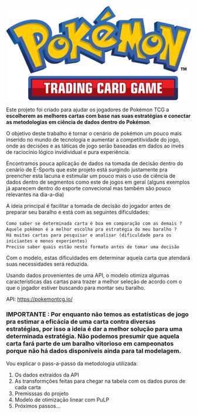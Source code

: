 ![pokemontcglogo](https://github.com/CarlosMHanft/PokemonCard_OptimizedSelection/blob/main/pkmn_images/pokemontcgbiglogo.png)

Este projeto foi criado para ajudar os jogadores de Pokémon TCG a **escolherem as melhores cartas com base nas suas estratégias e conectar as metodologias em ciência de dados dentro do Pokémon**.

O objetivo deste trabalho é tornar o cenário de pokémon um pouco mais inserido no mundo de tecnologia e aumentar a competitividade do jogo, onde as decisões e as táticas de jogo serão baseadas em dados ao invés de raciocínio lógico invidividual e pura experiência.

Encontramos pouca aplicação de dados na tomada de decisão dentro do cenário de E-Sports que este projeto está surgindo justamente pra preencher esta lacuna e estimular um pouco mais o uso de ciência de dados dentro de segmentos como este de jogos em geral (alguns exemplos já aparecem dentro do esporte convecional mas também são pouco relevantes na dia-a-dia) 

A ideia principal é facilitar a tomada de decisão do jogador antes de preparar seu baralho e está com as seguintes dificuldades:

    Como saber se determinada carta é boa em comparação com as demais ?
    Aquele pokémon é a melhor escolha pra estratégia do meu baralho ?
    Há muitas cartas para pesquisar e analisar (dificuldade para os iniciantes e menos experientes)
    Preciso saber quais estão neste formato antes de tomar uma decisão

Com o modelo, estas dificuldades em determinar aquela carta que atendará suas necessidades será reduzida.

Usando dados provenientes de uma API, o modelo otimiza algumas características das cartas para trazer a melhor seleção de acordo com o que o jogador estiver buscando para montar seu baralho.

API: https://pokemontcg.io/


### IMPORTANTE : Por enquanto não temos as estatísticas de jogo pra estimar a eficácia de uma carta contra diversas estratégias, por isso a ideia é dar a melhor solução para uma determinada estratégia. Não podemos presumir que aquela carta fará parte de um baralho vitorioso em campeonatos porque não há dados disponíveis ainda para tal modelagem.

 
Vou explicar o pass-a-passo da metodologia utilizada:

1. Os dados extraídos da API
2. As transformções feitas para chegar na tabela com os dados puros de cada carta
3. Premisssas do projeto
4. Modelo de otimização linear com PuLP
5. Próximos passos...

